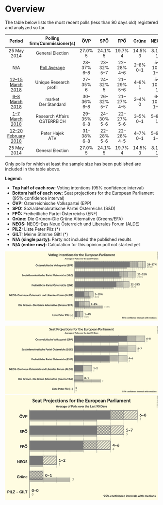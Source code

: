 # Overview

The table below lists the most recent polls (less than 90 days old) registered and analyzed so far.

| Period     | Polling firm/Commissioner(s) | ÖVP | SPÖ | FPÖ | Grüne | NEOS | PILZ | GILT |
|:----------:|:----------------------------:|:--:|:--:|:--:|:--:|:--:|:--:|:--:|
| 25 May 2014 | General Election | 27.0% <br> 5 | 24.1% <br> 5 | 19.7% <br> 4 | 14.5% <br> 3 | 8.1% <br> 1 | 0.0% <br> 0 | 0.0% <br> 0 |
| N/A | [Poll Average](average.html) | 28–37% <br> 6–8 | 23–32% <br> 5–7 | 22–28% <br> 4–6 | 2–8% <br> 0–1 | 5–10% <br> 1–2 | 1–4% <br> 0–1 | N/A <br> N/A |
| [12–15 March 2018](2018-03-15-UniqueResearch.html) | Unique Research <br> profil | 27–35% <br> 6 | 24–32% <br> 5 | 21–29% <br> 5–6 | 4–8% <br> 1 | 5–10% <br> 1 | 2–5% <br> 0–1 | N/A <br> N/A |
| [6–8 March 2018](2018-03-08-market.html) | market <br> Der Standard | 30–36% <br> 6–8 | 26–32% <br> 5–7 | 21–27% <br> 4–5 | 2–4% <br> 0 | 6–10% <br> 1–2 | 1–3% <br> 0 | N/A <br> N/A |
| [1–7 March 2018](2018-03-07-ResearchAffairs.html) | Research Affairs <br> ÖSTERREICH | 29–35% <br> 6–8 | 24–30% <br> 5–6 | 22–27% <br> 5–6 | 3–5% <br> 0–1 | 5–8% <br> 1 | 2–4% <br> 0–1 | N/A <br> N/A |
| [12–20 February 2018](2018-02-20-PeterHajek.html) | Peter Hajek <br> ATV | 31–38% <br> 6–8 | 22–28% <br> 5–6 | 22–28% <br> 4–5 | 4–7% <br> 0–1 | 5–9% <br> 1–2 | 1–3% <br> 0 | N/A <br> N/A |
| 25 May 2014 | General Election | 27.0% <br> 5 | 24.1% <br> 5 | 19.7% <br> 4 | 14.5% <br> 3 | 8.1% <br> 1 | 0.0% <br> 0 | 0.0% <br> 0 |

Only polls for which at least the sample size has been published are included in the table above.

**Legend:**
+ **Top half of each row:** Voting intentions (95% confidence interval)
+ **Bottom half of each row:** Seat projections for the European Parliament (95% confidence interval)
+ **ÖVP:** Österreichische Volkspartei (EPP)
+ **SPÖ:** Sozialdemokratische Partei Österreichs (S&D)
+ **FPÖ:** Freiheitliche Partei Österreichs (ENF)
+ **Grüne:** Die Grünen–Die Grüne Alternative (Greens/EFA)
+ **NEOS:** NEOS–Das Neue Österreich und Liberales Forum (ALDE)
+ **PILZ:** Liste Peter Pilz (*)
+ **GILT:** Meine Stimme Gilt! (*)
+ **N/A (single party):** Party not included the published results
+ **N/A (entire row):** Calculation for this opinion poll not started yet


![Graph with voting intentions not yet produced](average.png "Voting Intentions")

![Graph with seats not yet produced](average-seats.png "Seats")
![Graph with coalitions seats not yet produced](average-coalitions-seats.png "Coalitions Seats")
